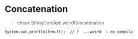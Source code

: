 # Concatenation
> check StringCoreApi::weirdConcatenation
```
System.out.println(3+null);  // ?  ...weird  : no compila
```